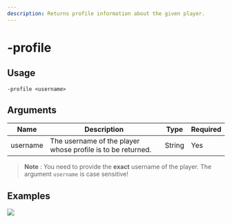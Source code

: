 ```yaml
---
description: Returns profile information about the given player.
---
```


# -profile

## Usage

```
-profile <username>
```

## Arguments

| Name     | Description                                                 | Type   | Required |
| -------- | ----------------------------------------------------------- | ------ | -------- |
| username | The username of the player whose profile is to be returned. | String | Yes      |

> **Note** : You need to provide the **exact** username of the player. The argument `username` is case sensitive!

## Examples

![](https://user-images.githubusercontent.com/111157596/229905204-0866a11c-706b-4208-9c6a-b7312f4b4725.png)
